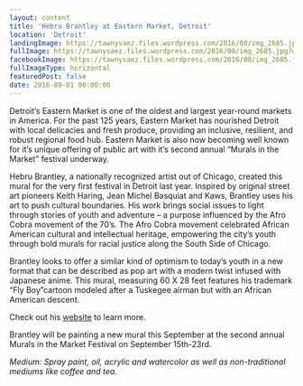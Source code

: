 ```yaml
---
layout: content
title: 'Hebru Brantley at Eastern Market, Detroit'
location: 'Detroit'
landingImage: https://tawnysaez.files.wordpress.com/2016/08/img_2685.jpg?w=500&h=500&crop=1
fullImage: https://tawnysaez.files.wordpress.com/2016/08/img_2685.jpg?w=1000
facebookImage: https://tawnysaez.files.wordpress.com/2016/08/img_2685.jpg?w=1200&h=630&crop=1
fullImageType: horizontal
featuredPost: false
date: 2016-09-01 00:00:00
---
```

Detroit’s Eastern Market is one of the oldest and largest year-round markets in America. For the past 125 years, Eastern Market has nourished Detroit with local delicacies and fresh produce, providing an inclusive, resilient, and robust regional food hub. Eastern Market is also now becoming well known for it’s unique offering of public art with it’s second annual “Murals in the Market” festival underway.

Hebru Brantley, a nationally recognized artist out of Chicago, created this mural for the very first festival in Detroit last year. Inspired by original street art pioneers Keith Haring, Jean Michel Basquiat and Kaws, Brantley uses his art to push cultural boundaries. His work brings social issues to light through stories of youth and adventure – a purpose influenced by the Afro Cobra movement of the 70’s. The Afro Cobra movement celebrated African American cultural and intellectual heritage, empowering the city’s youth through bold murals for racial justice along the South Side of Chicago.

Brantley looks to offer a similar kind of optimism to today’s youth in a new format that can be described as pop art with a modern twist infused with Japanese anime. This mural, measuring 60 X 28 feet features his trademark “Fly Boy”cartoon modeled after a Tuskegee airman but with an African American descent.

Check out his <a href="http://hebrubrantley.com/" target="_blank">website</a> to learn more.

Brantley will be painting a new mural this September at the second annual Murals in the Market Festival on September 15th-23rd.

*Medium: Spray paint, oil, acrylic and watercolor as well as non-traditional mediums like coffee  and tea.*
